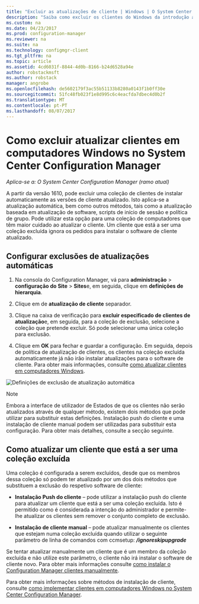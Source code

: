 ```yaml
---
title: "Excluir as atualizações de cliente | Windows | O System Center Configuration Manager"
description: "Saiba como excluir os clientes do Windows da introdução atualizado no System Center Configuration Manager."
ms.custom: na
ms.date: 04/23/2017
ms.prod: configuration-manager
ms.reviewer: na
ms.suite: na
ms.technology: configmgr-client
ms.tgt_pltfrm: na
ms.topic: article
ms.assetid: 4cd6031f-8844-4d0b-8166-b24d6528a94e
author: robstackmsft
ms.author: robstack
manager: angrobe
ms.openlocfilehash: de5602179f3ac55b51133b8280a0143f1b0ff30e
ms.sourcegitcommit: 51fc48fb023f1e8d995c6c4eacfda7dbec4d0b2f
ms.translationtype: MT
ms.contentlocale: pt-PT
ms.lasthandoff: 08/07/2017
---
```

# <a name="how-to-exclude-upgrading-clients-for-windows-computers-in-system-center-configuration-manager"></a>Como excluir atualizar clientes em computadores Windows no System Center Configuration Manager

*Aplica-se a: O System Center Configuration Manager (ramo atual)*

A partir da versão 1610, pode excluir uma coleção de clientes de instalar automaticamente as versões de cliente atualizado. Isto aplica-se a atualização automática, bem como outros métodos, tais como a atualização baseada em atualização de software, scripts de início de sessão e política de grupo. Pode utilizar esta opção para uma coleção de computadores que têm maior cuidado ao atualizar o cliente. Um cliente que está a ser uma coleção excluída ignora os pedidos para instalar o software de cliente atualizado.

## <a name="configure-exclusion-for-automatic-upgrades"></a>Configurar exclusões de atualizações automáticas

1. Na consola do Configuration Manager, vá para **administração** > **configuração do Site** > **Sites**e, em seguida, clique em **definições de hierarquia**.

2. Clique em de **atualização de cliente** separador.

3. Clique na caixa de verificação para **excluir especificado de clientes de atualização**e, em seguida, para a coleção de exclusão, selecione a coleção que pretende excluir. Só pode selecionar uma única coleção para exclusão.

4.  Clique em **OK** para fechar e guardar a configuração. Em seguida, depois de política de atualização de clientes, os clientes na coleção excluída automaticamente já não irão instalar atualizações para o software de cliente. Para obter mais informações, consulte [como atualizar clientes em computadores Windows](upgrade-clients-for-windows-computers.md).

![Definições de exclusão de atualização automática](media/automatic_upgrade_exclusion.png)



>[!NOTE]
>Embora a interface de utilizador de Estados de que os clientes não serão atualizados através de qualquer método, existem dois métodos que pode utilizar para substituir estas definições. Instalação push do cliente e uma instalação de cliente manual podem ser utilizadas para substituir esta configuração. Para obter mais detalhes, consulte a secção seguinte.

## <a name="how-to-upgrade-a-client-that-is-in-an-excluded-collection"></a>Como atualizar um cliente que está a ser uma coleção excluída

Uma coleção é configurada a serem excluídos, desde que os membros dessa coleção só podem ter atualizado por um dos dois métodos que substituem a exclusão do respetivo software de cliente:
 - **Instalação Push do cliente** – pode utilizar a instalação push do cliente para atualizar um cliente que está a ser uma coleção excluída. Isto é permitido como é considerada a intenção do administrador e permite-lhe atualizar os clientes sem remover o conjunto completo de exclusão.       

 - **Instalação de cliente manual** – pode atualizar manualmente os clientes que estejam numa coleção excluída quando utilizar o seguinte parâmetro de linha de comandos com ccmsetup: ***/ignoreskipupgrade***

  Se tentar atualizar manualmente um cliente que é um membro da coleção excluída e não utilize este parâmetro, o cliente não irá instalar o software de cliente novo. Para obter mais informações consulte [como instalar o Configuration Manager clientes manualmente](/sccm/core/clients/deploy/deploy-clients-to-windows-computers#BKMK_Manual).

Para obter mais informações sobre métodos de instalação de cliente, consulte [como implementar clientes em computadores Windows no System Center Configuration Manager](/sccm/core/clients/deploy/deploy-clients-to-windows-computers).
